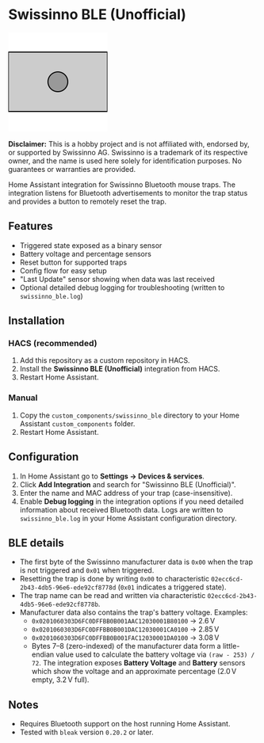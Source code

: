 # Swissinno BLE (Unofficial)

![Project Logo](images/project.svg)

**Disclaimer:** This is a hobby project and is not affiliated with, endorsed by,
or supported by Swissinno AG. Swissinno is a trademark of its respective owner,
and the name is used here solely for identification purposes. No guarantees or
warranties are provided.

Home Assistant integration for Swissinno Bluetooth mouse traps. The integration
listens for Bluetooth advertisements to monitor the trap status and provides a
button to remotely reset the trap.

## Features

- Triggered state exposed as a binary sensor
- Battery voltage and percentage sensors
- Reset button for supported traps
- Config flow for easy setup
- "Last Update" sensor showing when data was last received
- Optional detailed debug logging for troubleshooting (written to `swissinno_ble.log`)

## Installation

### HACS (recommended)

1. Add this repository as a custom repository in HACS.
2. Install the **Swissinno BLE (Unofficial)** integration from HACS.
3. Restart Home Assistant.

### Manual

1. Copy the `custom_components/swissinno_ble` directory to your Home Assistant
   `custom_components` folder.
2. Restart Home Assistant.

## Configuration

1. In Home Assistant go to **Settings → Devices & services**.
2. Click **Add Integration** and search for "Swissinno BLE (Unofficial)".
3. Enter the name and MAC address of your trap (case-insensitive).
4. Enable **Debug logging** in the integration options if you need detailed
   information about received Bluetooth data. Logs are written to
   `swissinno_ble.log` in your Home Assistant configuration directory.

## BLE details

- The first byte of the Swissinno manufacturer data is `0x00` when the trap is
  not triggered and `0x01` when triggered.
- Resetting the trap is done by writing `0x00` to characteristic
  `02ecc6cd-2b43-4db5-96e6-ede92cf8778d` (`0x01` indicates a triggered state).
- The trap name can be read and written via characteristic
  `02ecc6cd-2b43-4db5-96e6-ede92cf8778b`.
- Manufacturer data also contains the trap's battery voltage. Examples:
  - `0x0201060303D6FC0DFFBB0B001AAC12030001B80100` → 2.6 V
  - `0x0201060303D6FC0DFFBB0B001DAC12030001CA0100` → 2.85 V
  - `0x0201060303D6FC0DFFBB0B001FAC12030001DA0100` → 3.08 V
  - Bytes 7–8 (zero-indexed) of the manufacturer data form a little-endian
    value used to calculate the battery voltage via `(raw - 253) / 72`. The
    integration exposes **Battery Voltage** and **Battery** sensors which show
    the voltage and an approximate percentage (2.0 V empty, 3.2 V full).

## Notes

- Requires Bluetooth support on the host running Home Assistant.
- Tested with `bleak` version `0.20.2` or later.

